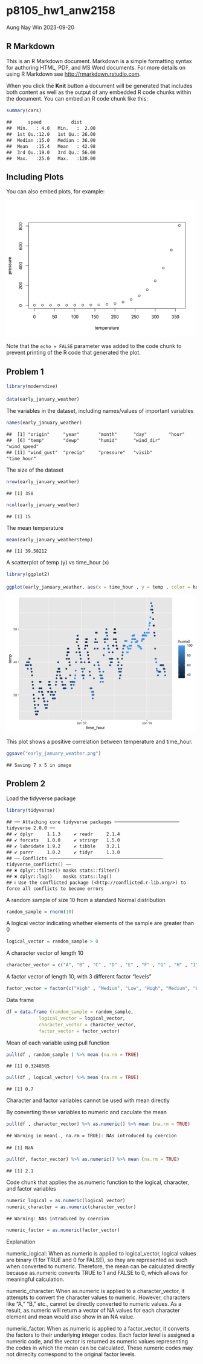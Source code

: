 p8105_hw1_anw2158
================
Aung Nay Win
2023-09-20

## R Markdown

This is an R Markdown document. Markdown is a simple formatting syntax
for authoring HTML, PDF, and MS Word documents. For more details on
using R Markdown see <http://rmarkdown.rstudio.com>.

When you click the **Knit** button a document will be generated that
includes both content as well as the output of any embedded R code
chunks within the document. You can embed an R code chunk like this:

``` r
summary(cars)
```

    ##      speed           dist       
    ##  Min.   : 4.0   Min.   :  2.00  
    ##  1st Qu.:12.0   1st Qu.: 26.00  
    ##  Median :15.0   Median : 36.00  
    ##  Mean   :15.4   Mean   : 42.98  
    ##  3rd Qu.:19.0   3rd Qu.: 56.00  
    ##  Max.   :25.0   Max.   :120.00

## Including Plots

You can also embed plots, for example:

![](p8105_hw1_anw2158_files/figure-gfm/pressure-1.png)<!-- -->

Note that the `echo = FALSE` parameter was added to the code chunk to
prevent printing of the R code that generated the plot.

## Problem 1

``` r
library(moderndive)

data(early_january_weather)
```

The variables in the dataset, including names/values of important
variables

``` r
names(early_january_weather)
```

    ##  [1] "origin"     "year"       "month"      "day"        "hour"      
    ##  [6] "temp"       "dewp"       "humid"      "wind_dir"   "wind_speed"
    ## [11] "wind_gust"  "precip"     "pressure"   "visib"      "time_hour"

The size of the dataset

``` r
nrow(early_january_weather)
```

    ## [1] 358

``` r
ncol(early_january_weather)
```

    ## [1] 15

The mean temperature

``` r
mean(early_january_weather$temp)
```

    ## [1] 39.58212

A scatterplot of temp (y) vs time_hour (x)

``` r
library(ggplot2)

ggplot(early_january_weather, aes(x = time_hour , y = temp , color = humid)) + geom_point()
```

![](p8105_hw1_anw2158_files/figure-gfm/unnamed-chunk-5-1.png)<!-- -->

This plot shows a positive correlation between temperature and
time_hour.

``` r
ggsave("early_january_weather.png")
```

    ## Saving 7 x 5 in image

## Problem 2

Load the tidyverse package

``` r
library(tidyverse)
```

    ## ── Attaching core tidyverse packages ──────────────────────── tidyverse 2.0.0 ──
    ## ✔ dplyr     1.1.3     ✔ readr     2.1.4
    ## ✔ forcats   1.0.0     ✔ stringr   1.5.0
    ## ✔ lubridate 1.9.2     ✔ tibble    3.2.1
    ## ✔ purrr     1.0.2     ✔ tidyr     1.3.0
    ## ── Conflicts ────────────────────────────────────────── tidyverse_conflicts() ──
    ## ✖ dplyr::filter() masks stats::filter()
    ## ✖ dplyr::lag()    masks stats::lag()
    ## ℹ Use the conflicted package (<http://conflicted.r-lib.org/>) to force all conflicts to become errors

A random sample of size 10 from a standard Normal distribution

``` r
random_sample = rnorm(10)
```

A logical vector indicating whether elements of the sample are greater
than 0

``` r
logical_vector = random_sample > 0
```

A character vector of length 10

``` r
character_vector = c("A", "B" , "C" , "D" , "E" , "F" , "G" , "H" , "I" , "J")
```

A factor vector of length 10, with 3 different factor “levels”

``` r
factor_vector = factor(c("High" , "Medium", "Low", "High", "Medium", "Low", "High", "Medium", "Low", "Medium"))
```

Data frame

``` r
df = data.frame (random_sample = random_sample, 
            logical_vector = logical_vector, 
            character_vector = character_vector, 
            factor_vector = factor_vector)
```

Mean of each variable using pull function

``` r
pull(df , random_sample ) %>% mean (na.rm = TRUE)
```

    ## [1] 0.3248505

``` r
pull(df , logical_vector) %>% mean (na.rm = TRUE)
```

    ## [1] 0.7

Character and factor variables cannot be used with mean directly

By converting these variables to numeric and caculate the mean

``` r
pull(df , character_vector) %>% as.numeric() %>% mean (na.rm = TRUE)
```

    ## Warning in mean(., na.rm = TRUE): NAs introduced by coercion

    ## [1] NaN

``` r
pull(df, factor_vector) %>% as.numeric() %>% mean (na.rm = TRUE)
```

    ## [1] 2.1

Code chunk that applies the as.numeric function to the logical,
character, and factor variables

``` r
numeric_logical = as.numeric(logical_vector)
numeric_character = as.numeric(character_vector)
```

    ## Warning: NAs introduced by coercion

``` r
numeric_factor = as.numeric(factor_vector)
```

Explanation

numeric_logical: When as.numeric is applied to logical_vector, logical
values are binary (1 for TRUE and 0 for FALSE), so they are represented
as such when converted to numeric. Therefore, the mean can be calculated
directly because as.numeric converts TRUE to 1 and FALSE to 0, which
allows for meaningful calculation.

numeric_character: When as.numeric is applied to a character_vector, it
attempts to convert the character values to numeric. However, characters
like “A,” “B,” etc., cannot be directly converted to numeric values. As
a result, as.numeric will return a vector of NA values for each
character element and mean would also show in an NA value.

numeric_factor: When as.numeric is applied to a factor_vector, it
converts the factors to their underlying integer codes. Each factor
level is assigned a numeric code, and the vector is returned as numeric
values representing the codes in which the mean can be calculated. These
numeric codes may not dirreclty correspond to the original factor
levels.
